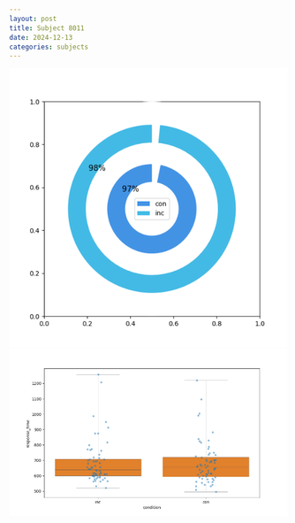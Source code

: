 ```yaml
---
layout: post
title: Subject 8011
date: 2024-12-13
categories: subjects
---
```


![](data/8011/run-2/8011_accuracy_by_condition.png)
![](data/8011/run-2/8011_rt.png)
